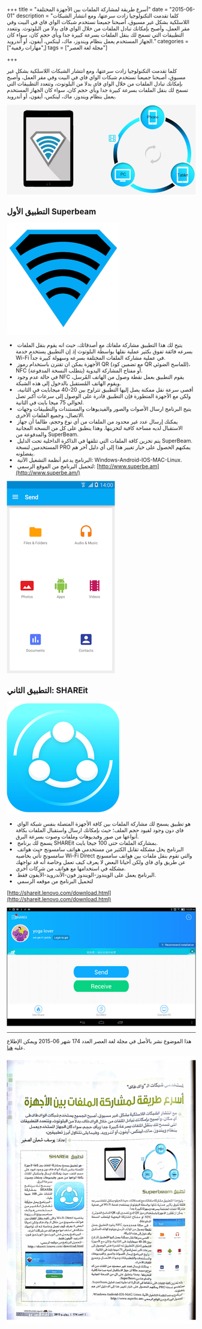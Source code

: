 +++
title = "أسرع طريقة لمشاركة الملفات بين الأجهزة المختلفة"
date = "2015-06-01"
description = "كلما تقدمت التكنولوجيا زادت سرعتها، ومع انتشار الشبكات اللاسلكية بشكل غير مسبوق، أصبحنا جميعنا نستخدم شبكات الواي فاي في البيت وفي مقر العمل، وأصبح بإمكانك تبادل الملفات من خلال الواي فاى بدلا من البلوتوث. وتتعدد التطبيقات التي تسمح لك بنقل الملفات بسرعة كبيرة جدا وبأي حجم كان، سواء كان الجهاز المستخدم يعمل بنظام ويندوز، ماك، لينكس، أيفون، أو أندرويد."
categories = ["مهارات رقمية",]
tags = ["مجلة لغة العصر"]


+++

كلما تقدمت التكنولوجيا زادت سرعتها، ومع انتشار الشبكات اللاسلكية بشكل غير مسبوق، أصبحنا جميعنا نستخدم شبكات الواي فاي في البيت وفي مقر العمل، وأصبح بإمكانك تبادل الملفات من خلال الواي فاى بدلا من البلوتوث، وتتعدد التطبيقات التي تسمح لك بنقل الملفات بسرعة كبيرة جدا وبأي حجم كان، سواء كان الجهاز المستخدم يعمل بنظام ويندوز، ماك، لينكس، أيفون، أو أندرويد.

![img](thumbnail-0.jpg)

## التطبيق الأول Superbeam

![img](images/1.jpg)

- ​	يتيح لك هذا التطبيق مشاركة ملفاتك مع أصدقائك، حيث انه يقوم بنقل الملفات بسرعه فائقة تفوق بكثير عملية نقلها بواسطة البلوتوث إذ إن التطبيق يستخدم خدمة Wi-Fi في عملية مشاركة الملفات المختلفة بسرعه وسهولة كبيرة جداً.
- ​	الأجهزة يمكن ان تقترن باستخدام رموز QR (مع تضمين كود QR للماسح الضوئي)، NFC أو مفتاح المشاركة اليدوية (يتطلب النسخة المدفوعة).
- ​	في حالة عدم وجود NFC يقوم التطبيق بعمل نقطة وصول من الهاتف المُرسل، ويقوم الهاتف المُستقبل بالدخول إلى هذه الشبكة.
- ​	أقصى سرعة نقل ممكنة يصل إليها التطبيق تتراوح بين 20-40 ميجابايت في الثانية، ولكن مع الأجهزة المتطورة فإن التطبيق قادرة على الوصول إلى سرعات أكبر تصل لحوالي 75 ميجا بايت في الثانية.
- ​	يتيح البرنامج ارسال الأصوات والصور والفيديوهات والمستندات والتطبيقات وجهات الاتصال، وجميع الملفات الأخرى.
- ​	يمكنك إرسال عدد غير محدود من الملفات من أي نوع وحجم، طالما أن جهاز الاستقبال لديه مساحة كافية لتخزينها. وهذا ينطبق على كل من النسخة المجانية والمدفوعة من SuperBeam.
- ​	يتم تخزين كافة الملفات التي تتلقها في الذاكرة الداخلية تحت الدليل SuperBeam. المستخدمين لنسخة PRO يمكنهم الحصول على خيار تغيير هذا إلى أي دليل آخر هم يفضلونه.
- ​	البرنامج يدعم أنظمة التشغيل الآتية: Windows-Android-IOS-MAC-Linux.
- ​	لتحميل البرنامج من الموقع الرسمي: [http://www.superbe.am](http://www.superbe.am/)

![img](images/2.png)



## التطبيق الثاني: SHAREit

![img](images/3.jpg)

- ​	هو تطبيق يسمح لك مشاركة الملفات بين كافة الأجهزة المتصلة بنفس شبكة الواي فاي دون وجود لقيود حجم الملف؛ حيث بإمكانك ارسال واستقبال الملفات بكافة أنواعها من صور وفيديوهات وملفات وصوت بسرعة البرق.
- ​	يسمح لك برنامج SHAREit بمشاركة الملفات حتى 100 جيجا بايت.
- ​	البرنامج يحل مشكله تقابل الكثير من مستخدمي هواتف سامسونج حيث هواتف سامسونج تأتي بخاصيه Wi-Fi Direct والتي تقوم بنقل ملفات بين هواتف سامسونج عن طريق واي فاي ولكن أحيانا البعض لا يعرف كيف تعمل وخاصة أنه قد تواجهك مشكله في استخدامها مع هواتف من شركات أخري.
- ​	البرنامج يعمل على الويندوز-الويندوز فون-الأندرويد-الأيفون فقط.
- ​	لتحميل البرنامج من موقعه الرسمي  

[http://shareit.lenovo.com/download.html](http://shareit.lenovo.com/download.html)

![img](images/4.jpg)

---

هذا الموضوع نشر باﻷصل في مجلة لغة العصر العدد 174 شهر 06-2015 ويمكن الإطلاع عليه [هنا](https://drive.google.com/file/d/1zQ9GRUuyW5qzxIzkd9gA9R1EvG1isu5S/view?usp=sharing).

![img](images/174-2.png)

